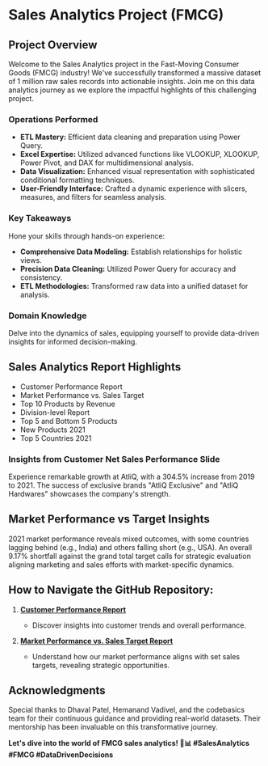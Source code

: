 # Sales Analytics Project (FMCG)

## Project Overview
Welcome to the Sales Analytics project in the Fast-Moving Consumer Goods (FMCG) industry! We've successfully transformed a massive dataset of 1 million raw sales records into actionable insights. Join me on this data analytics journey as we explore the impactful highlights of this challenging project.

### Operations Performed
- **ETL Mastery:** Efficient data cleaning and preparation using Power Query.
- **Excel Expertise:** Utilized advanced functions like VLOOKUP, XLOOKUP, Power Pivot, and DAX for multidimensional analysis.
- **Data Visualization:** Enhanced visual representation with sophisticated conditional formatting techniques.
- **User-Friendly Interface:** Crafted a dynamic experience with slicers, measures, and filters for seamless analysis.

### Key Takeaways
Hone your skills through hands-on experience:
- **Comprehensive Data Modeling:** Establish relationships for holistic views.
- **Precision Data Cleaning:** Utilized Power Query for accuracy and consistency.
- **ETL Methodologies:** Transformed raw data into a unified dataset for analysis.

### Domain Knowledge
Delve into the dynamics of sales, equipping yourself to provide data-driven insights for informed decision-making.

## Sales Analytics Report Highlights
- Customer Performance Report
- Market Performance vs. Sales Target
- Top 10 Products by Revenue
- Division-level Report
- Top 5 and Bottom 5 Products
- New Products 2021
- Top 5 Countries 2021

### Insights from Customer Net Sales Performance Slide
Experience remarkable growth at AtliQ, with a 304.5% increase from 2019 to 2021. The success of exclusive brands "AtliQ Exclusive" and "AtliQ Hardwares" showcases the company's strength.

## Market Performance vs Target Insights
2021 market performance reveals mixed outcomes, with some countries lagging behind (e.g., India) and others falling short (e.g., USA). An overall 9.17% shortfall against the grand total target calls for strategic evaluation aligning marketing and sales efforts with market-specific dynamics.

## How to Navigate the GitHub Repository:
1. [**Customer Performance Report**](https://github.com/Girish-3306/Sales-Analytics/blob/main/Customer%20Performance%20Report.pdf)
   - Discover insights into customer trends and overall performance.

2. [**Market Performance vs. Sales Target Report**](https://github.com/Girish-3306/Sales-Analytics/blob/main/Market%20Performance%20vs%20Target%20Report.pdf)
   - Understand how our market performance aligns with set sales targets, revealing strategic opportunities.

## Acknowledgments
Special thanks to Dhaval Patel, Hemanand Vadivel, and the codebasics team for their continuous guidance and providing real-world datasets. Their mentorship has been invaluable on this transformative journey.

**Let's dive into the world of FMCG sales analytics! 🚀📊 #SalesAnalytics #FMCG #DataDrivenDecisions**
